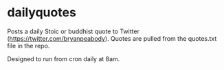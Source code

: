 # dailyquotes
Posts a daily Stoic or buddhist quote to Twitter (https://twitter.com/bryanpeabody). Quotes are pulled from the quotes.txt file in the repo.

Designed to run from cron daily at 8am.
